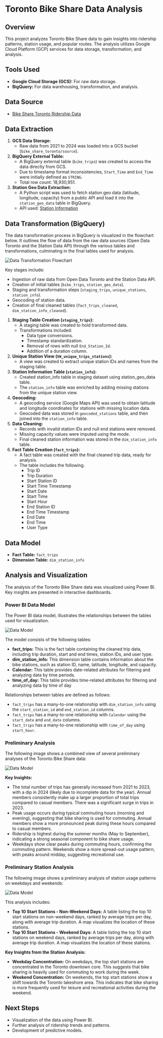 # Toronto Bike Share Data Analysis

## Overview

This project analyzes Toronto Bike Share data to gain insights into ridership patterns, station usage, and popular routes. The analysis utilizes Google Cloud Platform (GCP) services for data storage, transformation, and analysis.

## Tools Used

* **Google Cloud Storage (GCS):** For raw data storage.
* **BigQuery:** For data warehousing, transformation, and analysis.

## Data Source

* [Bike Share Toronto Ridership Data](https://open.toronto.ca/dataset/bike-share-toronto-ridership-data/)

## Data Extraction

1.  **GCS Data Storage:**
    * Raw data from 2021 to 2024 was loaded into a GCS bucket (`bike_share_toronto/source`).
2.  **BigQuery External Table:**
    * A BigQuery external table (`bike_trips`) was created to access the data directly from GCS.
    * Due to timestamp format inconsistencies, `Start_Time` and `End_Time` were initially defined as `STRING`.
    * Total row count: 18,930,951.
3.  **Station Geo Data Extraction:**
    * A Python script was used to fetch station geo data (latitude, longitude, capacity) from a public API and load it into the `station_geo_data` table in BigQuery.
    * API used: [Station Information](https://tor.publicbikesystem.net/ube/gbfs/v1/en/station_information)

## Data Transformation (BigQuery)

The data transformation process in BigQuery is visualized in the flowchart below. It outlines the flow of data from the raw data sources (Open Data Toronto and the Station Data API) through the various tables and transformations, culminating in the final tables used for analysis.

![Data Transformation Flowchart](documentation/flowchart.png)

Key stages include:
* Ingestion of raw data from Open Data Toronto and the Station Data API.
* Creation of initial tables (`bike_trips`, `station_geo_data`).
* Staging and transformation steps (`staging_trips`, `unique_stations`, `station_info`).
* Geocoding of station data.
* Creation of final cleaned tables (`fact_trips_cleaned`, `dim_station_info_cleaned`).


1.  **Staging Table Creation (`staging_trips`):**
    * A staging table was created to hold transformed data.
    * Transformations included:
        * Data type conversions.
        * Timestamp standardization.
        * Removal of rows with null `End_Station_Id`.
        * Addition of a duration column.
2.  **Unique Station View (`VW_unique_trips_stations`):**
    * A view was created to extract unique station IDs and names from the staging table.
3.  **Station Information Table (`station_info`):**
    * Created station_info table in staging dataset using station_geo_data table.
    * The `station_info` table was enriched by adding missing stations from the unique station view.
4.  **Geocoding:**
    * A geocoding service (Google Maps API) was used to obtain latitude and longitude coordinates for stations with missing location data.
    * Geocoded data was stored in `geocoded_stations` table, and then joined into the `station_info` table.
5.  **Data Cleaning:**
    * Records with invalid station IDs and null end stations were removed.
    * Missing capacity values were imputed using the mode.
    * Final cleaned station information was stored in the `dim_station_info` table.
6.  **Fact Table Creation (`fact_trips`):**
    * A fact table was created with the final cleaned trip data, ready for analysis.
    * The table includes the following.
        * Trip ID
        * Trip Duration
        * Start Station ID
        * Start Time Timestamp
        * Start Date
        * Start Time
        * Start Hour
        * End Station ID
        * End Time Timestamp
        * End Date
        * End Time
        * User Type

## Data Model

* **Fact Table:** `fact_trips`
* **Dimension Table:** `dim_station_info`

## Analysis and Visualization

   The analysis of the Toronto Bike Share data was visualized using Power BI. Key insights are presented in interactive dashboards.

   ###   Power BI Data Model

   The Power BI data model, illustrates the relationships between the tables used for visualization.
   
   ![Data Model](documentation/powerBI_datamodel.png)

   The model consists of the following tables:

   * **fact_trips:** This is the fact table containing the cleaned trip data, including trip duration, start and end times, station IDs, and user type.
   * **dim_station_info:** This dimension table contains information about the bike stations, such as station ID, name, latitude, longitude, and capacity.
   * **Calendar:** This table provides date-related attributes for filtering and analyzing data by time periods.
   * **time_of_day:** This table provides time-related attributes for filtering and analyzing data by time of day

   Relationships between tables are defined as follows:

   * `fact_trips` has a many-to-one relationship with `dim_station_info` using the `start_station_id` and `end_station_id` columns.
   * `fact_trips` has a many-to-one relationship with `Calendar` using the `start_date` and `end_date` columns.
   * `fact_trips` has a many-to-one relationship with `time_of_day` using `start_hour`.

   ###   Preliminary Analysis

   The following image shows a combined view of several preliminary analyses of the Toronto Bike Share data:

   ![Data Model](documentation/powerBI_priliminary_station_analysis.png)

   **Key Insights:**

   * The total number of trips has generally increased from 2021 to 2023, with a dip in 2024 (likely due to incomplete data for the year). Annual members consistently make up a larger proportion of total trips compared to casual members. There was a significant surge in trips in 2023.
   * Peak usage occurs during typical commuting hours (morning and evening), suggesting that bike sharing is used for commuting. Annual members show a more pronounced peak during these hours compared to casual members.
   * Ridership is highest during the summer months (May to September), indicating a strong seasonal component to bike share usage.
   * Weekdays show clear peaks during commuting hours, confirming the commuting pattern. Weekends show a more spread-out usage pattern, with peaks around midday, suggesting recreational use.

###   Preliminary Station Analysis

   The following image shows a preliminary analysis of station usage patterns on weekdays and weekends:

  ![Data Model](documentation/powerBI_priliminary_analysis.png)

   This analysis includes:

   * **Top 10 Start Stations - Non-Weekend Days:** A table listing the top 10 start stations on non-weekend days, ranked by average trips per day, along with average trip duration. A map visualizes the location of these stations.
   * **Top 10 Start Stations - Weekend Days:** A table listing the top 10 start stations on weekend days, ranked by average trips per day, along with average trip duration. A map visualizes the location of these stations.

   **Key Insights from the Station Analysis:**

   * **Weekday Concentration:** On weekdays, the top start stations are concentrated in the Toronto downtown core. This suggests that bike sharing is heavily used for commuting to work during the week.
   * **Weekend Concentration:** On weekends, the top start stations show a shift towards the Toronto lakeshore area. This indicates that bike sharing is more frequently used for leisure and recreational activities during the weekend.


## Next Steps

* Visualization of the data using Power BI.
* Further analysis of ridership trends and patterns.
* Development of predictive models.
